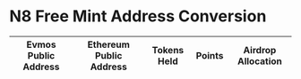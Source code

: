 # N8 Free Mint Address Conversion
| Evmos Public Address | Ethereum Public Address  | Tokens Held   |   Points    | Airdrop Allocation | 
|----------------------|--------------------------|---------------|-------------|--------------------|
